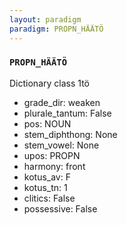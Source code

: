 ```yaml
---
layout: paradigm
paradigm: PROPN_HÄÄTÖ
---
```

### ` PROPN_HÄÄTÖ `

Dictionary class 1tö
* grade_dir: weaken
* plurale_tantum: False
* pos: NOUN
* stem_diphthong: None
* stem_vowel: None
* upos: PROPN
* harmony: front
* kotus_av: F
* kotus_tn: 1
* clitics: False
* possessive: False

